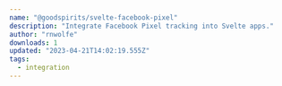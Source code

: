 ```yaml
---
name: "@goodspirits/svelte-facebook-pixel"
description: "Integrate Facebook Pixel tracking into Svelte apps."
author: "rnwolfe"
downloads: 1
updated: "2023-04-21T14:02:19.555Z"
tags: 
  - integration
---
```

